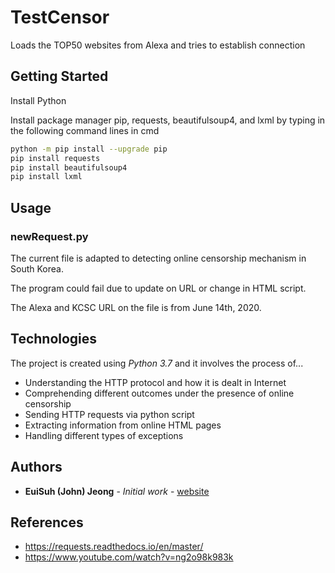 # TestCensor
Loads the TOP50 websites from Alexa and tries to establish connection

## Getting Started
Install Python

Install package manager pip, requests, beautifulsoup4, and lxml by typing in the following command lines in cmd
```bash
python -m pip install --upgrade pip
pip install requests
pip install beautifulsoup4
pip install lxml
```
## Usage

### newRequest.py

The current file is adapted to detecting online censorship mechanism in South Korea.

The program could fail due to update on URL or change in HTML script.

The Alexa and KCSC URL on the file is from June 14th, 2020.

## Technologies

The project is created using *Python 3.7* and it involves the process of...
* Understanding the HTTP protocol and how it is dealt in Internet
* Comprehending different outcomes under the presence of online censorship
* Sending HTTP requests via python script
* Extracting information from online HTML pages
* Handling different types of exceptions

## Authors

* **EuiSuh (John) Jeong** - *Initial work* - [website](https://web2.qatar.cmu.edu/~ejeong/)

## References
* https://requests.readthedocs.io/en/master/
* https://www.youtube.com/watch?v=ng2o98k983k
